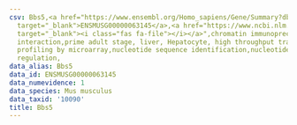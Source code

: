 ```yaml
---
csv: Bbs5,<a href="https://www.ensembl.org/Homo_sapiens/Gene/Summary?db=core;g=ENSMUSG00000063145"
  target="_blank">ENSMUSG00000063145</a>,<a href="https://www.ncbi.nlm.nih.gov/pubmed/23834426"
  target="_blank"><i class="fas fa-file"></i></a>",chromatin immunoprecipitation assay,direct
  interaction,prime adult stage, liver, Hepatocyte, high throughput transcription
  profiling by microarray,nucleotide sequence identification,nucleotide sequence identification,transcriptional
  regulation,
data_alias: Bbs5
data_id: ENSMUSG00000063145
data_numevidence: 1
data_species: Mus musculus
data_taxid: '10090'
title: Bbs5
---
```

